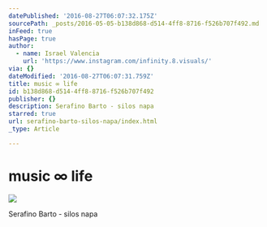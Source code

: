 ```yaml
---
datePublished: '2016-08-27T06:07:32.175Z'
sourcePath: _posts/2016-05-05-b138d868-d514-4ff8-8716-f526b707f492.md
inFeed: true
hasPage: true
author:
  - name: Israel Valencia
    url: 'https://www.instagram.com/infinity.8.visuals/'
via: {}
dateModified: '2016-08-27T06:07:31.759Z'
title: music ∞ life
id: b138d868-d514-4ff8-8716-f526b707f492
publisher: {}
description: Serafino Barto - silos napa
starred: true
url: serafino-barto-silos-napa/index.html
_type: Article

---
```

# music ∞ life
![](https://s3-us-west-2.amazonaws.com/the-grid-img/p/067cca48a48a6847bf3bb09cb75e84abbcd029fa.jpg)

Serafino Barto - silos napa